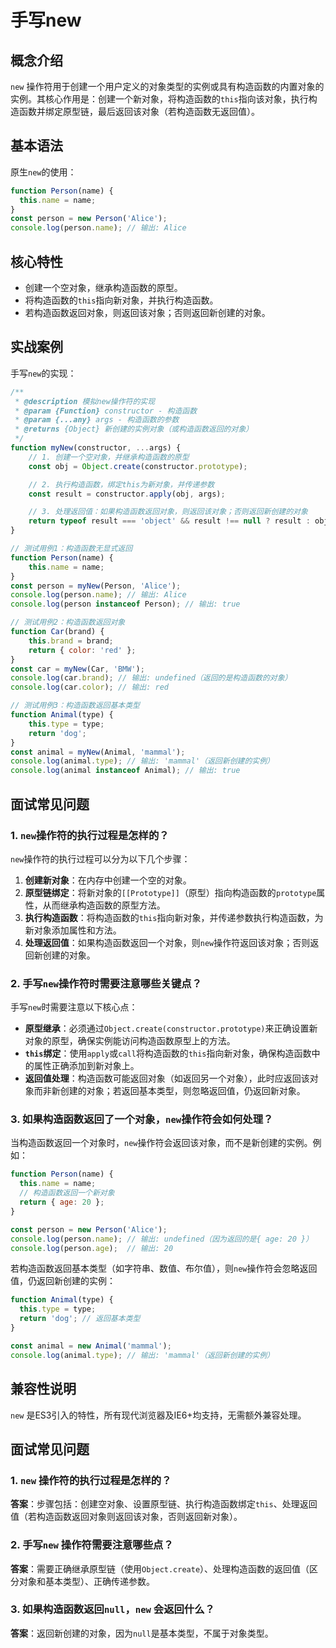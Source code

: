 # 手写new

## 概念介绍

`new` 操作符用于创建一个用户定义的对象类型的实例或具有构造函数的内置对象的实例。其核心作用是：创建一个新对象，将构造函数的`this`指向该对象，执行构造函数并绑定原型链，最后返回该对象（若构造函数无返回值）。

## 基本语法

原生`new`的使用：

```javascript
function Person(name) {
  this.name = name;
}
const person = new Person('Alice');
console.log(person.name); // 输出: Alice
```

## 核心特性

- 创建一个空对象，继承构造函数的原型。
- 将构造函数的`this`指向新对象，并执行构造函数。
- 若构造函数返回对象，则返回该对象；否则返回新创建的对象。

## 实战案例

手写`new`的实现：

```javascript
/**
 * @description 模拟new操作符的实现
 * @param {Function} constructor - 构造函数
 * @param {...any} args - 构造函数的参数
 * @returns {Object} 新创建的实例对象（或构造函数返回的对象）
 */
function myNew(constructor, ...args) {
    // 1. 创建一个空对象，并继承构造函数的原型
    const obj = Object.create(constructor.prototype);

    // 2. 执行构造函数，绑定this为新对象，并传递参数
    const result = constructor.apply(obj, args);

    // 3. 处理返回值：如果构造函数返回对象，则返回该对象；否则返回新创建的对象
    return typeof result === 'object' && result !== null ? result : obj;
}

// 测试用例1：构造函数无显式返回
function Person(name) {
    this.name = name;
}
const person = myNew(Person, 'Alice');
console.log(person.name); // 输出: Alice
console.log(person instanceof Person); // 输出: true

// 测试用例2：构造函数返回对象
function Car(brand) {
    this.brand = brand;
    return { color: 'red' };
}
const car = myNew(Car, 'BMW');
console.log(car.brand); // 输出: undefined（返回的是构造函数的对象）
console.log(car.color); // 输出: red

// 测试用例3：构造函数返回基本类型
function Animal(type) {
    this.type = type;
    return 'dog';
}
const animal = myNew(Animal, 'mammal');
console.log(animal.type); // 输出: 'mammal'（返回新创建的实例）
console.log(animal instanceof Animal); // 输出: true
```


## 面试常见问题

### 1. `new`操作符的执行过程是怎样的？

`new`操作符的执行过程可以分为以下几个步骤：

1. **创建新对象**：在内存中创建一个空的对象。
2. **原型链绑定**：将新对象的`[[Prototype]]`（原型）指向构造函数的`prototype`属性，从而继承构造函数的原型方法。
3. **执行构造函数**：将构造函数的`this`指向新对象，并传递参数执行构造函数，为新对象添加属性和方法。
4. **处理返回值**：如果构造函数返回一个对象，则`new`操作符返回该对象；否则返回新创建的对象。

### 2. 手写`new`操作符时需要注意哪些关键点？

手写`new`时需要注意以下核心点：

- **原型继承**：必须通过`Object.create(constructor.prototype)`来正确设置新对象的原型，确保实例能访问构造函数原型上的方法。
- **`this`绑定**：使用`apply`或`call`将构造函数的`this`指向新对象，确保构造函数中的属性正确添加到新对象上。
- **返回值处理**：构造函数可能返回对象（如返回另一个对象），此时应返回该对象而非新创建的对象；若返回基本类型，则忽略返回值，仍返回新对象。

### 3. 如果构造函数返回了一个对象，`new`操作符会如何处理？

当构造函数返回一个对象时，`new`操作符会返回该对象，而不是新创建的实例。例如：

```javascript
function Person(name) {
  this.name = name;
  // 构造函数返回一个新对象
  return { age: 20 };
}

const person = new Person('Alice');
console.log(person.name); // 输出: undefined（因为返回的是{ age: 20 }）
console.log(person.age);  // 输出: 20
```

若构造函数返回基本类型（如字符串、数值、布尔值），则`new`操作符会忽略返回值，仍返回新创建的实例：

```javascript
function Animal(type) {
  this.type = type;
  return 'dog'; // 返回基本类型
}

const animal = new Animal('mammal');
console.log(animal.type); // 输出: 'mammal'（返回新创建的实例）
```

## 兼容性说明

`new` 是ES3引入的特性，所有现代浏览器及IE6+均支持，无需额外兼容处理。

## 面试常见问题

### 1. `new` 操作符的执行过程是怎样的？

**答案**：步骤包括：创建空对象、设置原型链、执行构造函数绑定`this`、处理返回值（若构造函数返回对象则返回该对象，否则返回新对象）。

### 2. 手写`new` 操作符需要注意哪些点？

**答案**：需要正确继承原型链（使用`Object.create`）、处理构造函数的返回值（区分对象和基本类型）、正确传递参数。

### 3. 如果构造函数返回`null`，`new` 会返回什么？

**答案**：返回新创建的对象，因为`null`是基本类型，不属于对象类型。
